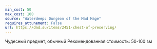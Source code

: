 ```yaml
---
min_cost: 50
max_cost: 100
source: "Waterdeep: Dungeon of the Mad Mage"
requires_attunement: False
url: https://dnd.su/items/2451-chest-of-preserving/
---
```


Чудесный предмет, обычный
Рекомендованная стоимость: 50-100 зм